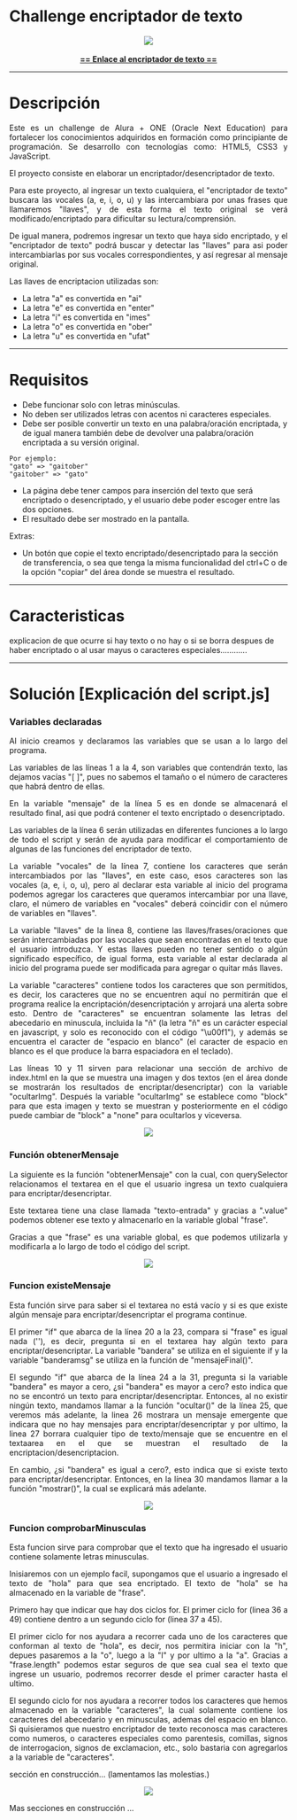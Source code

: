 # Challenge encriptador de texto
  <div align="center"><img src="https://github.com/Ax3g/Challenge_Encriptador/blob/master/img/img_Readme/Encriptador%20de%20texto.png"></div>
  <br>
  <div align="center"><a href="https://ax3g.github.io/Challenge_Encriptador/"><strong> == Enlace al encriptador de texto == </strong></a></div>
  
 ---
  
# Descripción

<p align="justify">Este es un challenge de Alura + ONE (Oracle Next Education) para fortalecer los conocimientos adquiridos en formación como principiante de programación. Se desarrollo con tecnologías como: HTML5, CSS3  y JavaScript.</p>

<p align="justify">El proyecto consiste en elaborar un encriptador/desencriptador de texto.</p>

<p align="justify">Para este proyecto, al ingresar un texto cualquiera, el "encriptador de texto" buscara las vocales (a, e, i, o, u) y las intercambiara por unas frases que llamaremos "llaves", y de esta forma el texto original se verá modificado/encriptado para dificultar su lectura/comprensión.</p>

<p align="justify">De igual manera, podremos ingresar un texto que haya sido encriptado, y el "encriptador de texto" podrá buscar y detectar las "llaves" para asi poder intercambiarlas por sus vocales correspondientes, y así regresar al mensaje original.</p>

Las llaves de encriptacion utilizadas son:

- La letra "a" es convertida en "ai"
- La letra "e" es convertida en "enter"
- La letra "i" es convertida en "imes"
- La letra "o" es convertida en "ober"
- La letra "u" es convertida en "ufat"

---

# Requisitos

- Debe funcionar solo con letras minúsculas.
- No deben ser utilizados letras con acentos ni caracteres especiales.
- Debe ser posible convertir un texto en una palabra/oración encriptada, y de igual manera también debe de devolver una palabra/oración encriptada a su versión original.
````
Por ejemplo:
"gato" => "gaitober"
"gaitober" => "gato"
````
- La página debe tener campos para inserción del texto que será encriptado o desencriptado, y el usuario debe poder escoger entre las dos opciones.
- El resultado debe ser mostrado en la pantalla.

Extras:
- Un botón que copie el texto encriptado/desencriptado para la sección de transferencia, o sea que tenga la misma funcionalidad del ctrl+C o de la opción "copiar" del área donde se muestra el resultado.

---

# Caracteristicas

explicacion de que ocurre si hay texto o no hay o si se borra despues de haber encriptado o al usar mayus o caracteres especiales............

---

# Solución [Explicación del script.js]

### Variables declaradas

<p align="justify">Al inicio creamos y declaramos las variables que se usan a lo largo del programa.</p>

<p align="justify">Las variables de las líneas 1 a la 4, son variables que contendrán texto, las dejamos vacías "[ ]", pues no sabemos el tamaño o el número de caracteres que habrá dentro de ellas.</p>

<p align="justify">En la variable "mensaje" de la línea 5 es en donde se almacenará el resultado final, asi que podrá contener el texto encriptado o desencriptado.</p>

<p align="justify">Las variables de la línea 6 serán utilizadas en diferentes funciones a lo largo de todo el script y serán de ayuda para modificar el comportamiento de algunas de las funciones del encriptador de texto.</p>

<p align="justify">La variable "vocales" de la línea 7, contiene los caracteres que serán intercambiados por las "llaves", en este caso, esos caracteres son las vocales (a, e, i, o, u), pero al declarar esta variable al inicio del programa podemos agregar los caracteres que queramos intercambiar por una llave, claro, el número de variables en "vocales" deberá coincidir con el número de variables en "llaves".</p>

<p align="justify">La variable "llaves" de la línea 8, contiene las llaves/frases/oraciones que serán intercambiadas por las vocales que sean encontradas en el texto que el usuario introduzca. Y estas llaves pueden no tener sentido o algún significado específico, de igual forma, esta variable al estar declarada al inicio del programa puede ser modificada para agregar o quitar más llaves.</p>

<p align="justify">La variable "caracteres" contiene todos los caracteres que son permitidos, es decir, los caracteres que no se encuentren aquí no permitirán que el programa realice la encriptación/desencriptación y arrojará una alerta sobre esto. Dentro de "caracteres" se encuentran solamente las letras del abecedario en minuscula, incluida la "ñ" (la letra "ñ" es un carácter especial en javascript, y solo es reconocido con el código "\u00f1"), y además se encuentra el caracter de "espacio en blanco" (el caracter de espacio en blanco es el que produce la barra espaciadora en el teclado).</p>

<p align="justify">Las líneas 10 y 11 sirven para relacionar una sección de archivo de index.html en la que se muestra una imagen y dos textos (en el área donde se mostrarán los resultados de encriptar/desencriptar) con la variable "ocultarImg". Después la variable "ocultarImg" se establece como "block" para que esta imagen y texto se muestran y posteriormente en el código puede cambiar de "block" a "none" para ocultarlos y viceversa.</p>

<div align="center"><img src="https://github.com/Ax3g/Challenge_Encriptador/blob/master/img/img_Readme/Parametros_iniciales.PNG"></div>

### Función obtenerMensaje

<p align="justify">La siguiente es la función "obtenerMensaje" con la cual, con querySelector relacionamos el textarea en el que el usuario ingresa un texto cualquiera para encriptar/desencriptar.</p>
  
<p align="justify">Este textarea tiene una clase llamada "texto-entrada" y gracias a ".value" podemos obtener ese texto y almacenarlo en la variable global "frase".</p> 
  
<p align="justify">Gracias a que "frase" es una variable global, es que podemos utilizarla y modificarla a lo largo de todo el código del script.</p>

<div align="center"><img src="https://github.com/Ax3g/Challenge_Encriptador/blob/master/img/img_Readme/Funcion_obtenerMensaje.PNG"></div>

### Funcion existeMensaje

<p align="justify">Esta función sirve para saber si el textarea no está vacío y si es que existe algún mensaje para encriptar/desencriptar el programa continue.</p>

<p align="justify">El primer "if" que abarca de la línea 20 a la 23, compara si "frase" es igual nada (''), es decir, pregunta si en el textarea hay algún texto para encriptar/desencriptar. La variable "bandera" se utiliza en el siguiente if y la variable "banderamsg" se utiliza en la función de "mensajeFinal()".</p>

<p align="justify">El segundo "if" que abarca de la línea 24 a la 31, pregunta si la variable "bandera" es mayor a cero, ¿si "bandera" es mayor a cero? esto indica que no se encontró un texto para encriptar/desencriptar. Entonces, al no existir ningún texto, mandamos llamar a la función "ocultar()" de la línea 25, que veremos más adelante, la linea 26 mostrara un mensaje emergente que indicara que no hay mensajes para encriptar/desencriptar y por ultimo, la linea 27 borrara cualquier tipo de texto/mensaje que se encuentre en el textaarea en el que se muestran el resultado de la encriptacion/desencriptacion. </p>
  
<p align="justify">En cambio, ¿si "bandera" es igual a cero?, esto indica que si existe texto para encriptar/desencriptar. Entonces, en la línea 30 mandamos llamar a la función "mostrar()", la cual se explicará más adelante.</p>

<div align="center"><img src="https://github.com/Ax3g/Challenge_Encriptador/blob/master/img/img_Readme/Funcion_existeMensaje.PNG"></div>

### Funcion comprobarMinusculas

<p align="justify">Esta funcion sirve para comprobar que el texto que ha ingresado el usuario contiene solamente letras minusculas.</p>

<p align="justify">Inisiaremos con un ejemplo facil, supongamos que el usuario a ingresado el texto de "hola" para que sea encriptado. El texto de "hola" se ha almacenado en la variable de "frase".</p>

<p align="justify">Primero hay que indicar que hay dos ciclos for. El primer ciclo for (linea 36 a 49) contiene dentro a un segundo ciclo for (linea 37 a 45).</p>

<p align="justify">El primer ciclo for nos ayudara a recorrer cada uno de los caracteres que conforman al texto de "hola", es decir, nos permitira iniciar con la "h", depues pasaremos a la "o", luego a la "l" y por ultimo a la "a". Gracias a "frase.length" podemos estar seguros de que sea cual sea el texto que ingrese un usuario, podremos recorrer desde el primer caracter hasta el ultimo.</p>

<p align="justify">El segundo ciclo for nos ayudara a recorrer todos los caracteres que hemos almacenado en la variable "caracteres", la cual solamente contiene los caracteres del abecedario y en minusculas, ademas del espacio en blanco. Si quisieramos que nuestro encriptador de texto reconosca mas caracteres como numeros, o caracteres especiales como parentesis, comillas, signos de interrogacion, signos de exclamacion, etc., solo bastaria con agregarlos a la variable de  "caracteres".</p>

<p align="justify">sección en construcción... (lamentamos las molestias.)</p>
<p align="justify"></p>
<p align="justify"></p>
<p align="justify"></p>
<p align="justify"></p><p align="justify"></p>

<div align="center"><img src="https://github.com/Ax3g/Challenge_Encriptador/blob/master/img/img_Readme/Funcion_comprobarMinusculas.PNG"></div>


Mas secciones en construcción ...
